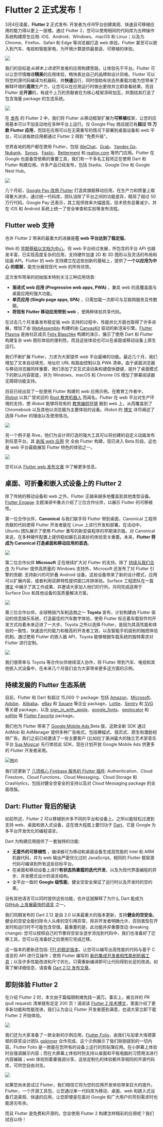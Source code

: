 # Flutter 2 正式发布！

3月4日凌晨，**Flutter 2** 正式发布: 开发者为*任何*平台创建美观、快速且可移植应用的能力得以更上一层楼。通过 Flutter 2，您可以使用相同的代码库为五种操作系统构建原生应用: iOS、Android、Windows、macOS 和 Linux；以及为 Chrome、Firefox、Safari 和 Edge 等浏览器打造 web 体验。Flutter 甚至可以嵌入到汽车、电视和智能家电，为环境计算提供最普适、可移植的体验。

![](https://devrel.andfun.cn/devrel/posts/2021/03/0939e5e734a5c.png)

我们的目标是*从根本上改变*开发者的应用构建思路，让体验先于平台。Flutter 可以让您尽情雕琢**精美**的应用体验，畅快表达自己的品牌和设计风格。Flutter 可以将您的源代码编译为机器码，并**快速**运行，同时借助有状态热重载功能为您带来了解释环境的**高效**生产力，让您可以在应用运行时做出更改并立即查看结果。而且 Flutter 是**开源**的，有成千上万的贡献者在为核心框架添砖加瓦，并围绕其打造了包含海量 package 的生态系统。

![](https://devrel.andfun.cn/devrel/posts/2021/03/f090329f06af7.png)

在 [发布](https://flutter.dev/) 的 Flutter 2 中，我们将 Flutter 从移动框架扩展为**可移植**框架，让您的应用基本可以不加变动地在多种平台上运行。仅 Google Play 商店就已有**超过 15 万款 Flutter 应用**，而现在应用可以在无需重写的情况下部署到桌面设备和 web 平台，可以说每款应用都通过 Flutter 2 得到 "免费升级"。

世界各地的用户都在使用 Flutter，包括 [WeChat](https://apps.apple.com/us/app/wechat/id414478124)、[Grab](https://play.google.com/store/apps/details?id=com.grabtaxi.passenger)、[Yandex Go](https://play.google.com/store/apps/details?id=ru.yandex.taxi)、[Nubank](https://play.google.com/store/apps/details?id=com.nu.production)、[Sonos](https://apps.apple.com/us/app/sonos/id1488977981)、[Fastic](https://apps.apple.com/us/app/fastic-fasting-app/id1459260306)、[Betterment](https://play.google.com/store/apps/details?id=com.betterment) 和 [realtor.com](https://apps.apple.com/US/app/id336698281?mt=8) 等热门应用。Flutter 在 Google 也是备受依赖的重要工具，我们有一千多名工程师正在使用 Dart 和 Flutter 构建应用。许多产品已经发布，包括 Stadia、Google One 和 Google Nest Hub。

![](https://devrel.andfun.cn/devrel/posts/2021/03/458afcd4aaecf.png)

几个月前，[Google Pay 改用 Flutter](https://mp.weixin.qq.com/s/2y3dWbA4uZbwfTx_bOGdSQ) 打造其旗舰移动应用，在生产力和质量上取得重大进步。通过统一代码库，团队消除了平台之间的功能差异，精简了超过 50 万行代码。Google Pay 还表示，其工程师效率大幅提高，技术债务显著减少，并在 iOS 和 Android 系统上统一了安全审查和实验等发布流程。

## **Flutter web 支持**

也许 Flutter 2 带来的最重大的进展是**在 web 平台达到了稳定版**。

Web 的 [早期基础以文档为中心](https://tools.ietf.org/html/rfc1866)。但 web 平台经过发展，所包含的平台 API 也越发丰富，已实现高度复杂的应用，支持硬件加速 2D 和 3D 图形以及灵活的布局和绘画 API。Flutter 的 web 支持建立在这些创新的基础上，提供了**一个以应用为中心** **的框架**，能充分展现现代 web 的所有优势。

这次发布带来的初始版本特别关注三种应用场景:

* **渐进式 web 应用 (Progressive web apps, PWA)** ，兼具 web 的高覆盖面与桌面应用的强大功能。
* **单页应用 (Single page apps, SPA)** ，只需加载一次即可与互联网服务互传数据。
* **将现有 Flutter 移动应用带到 web** ，使两种体验共享代码。

在过去几个月准备发布稳定版 web 支持的过程中，性能优化方面也取得了许多进展，增加了由 [WebAssembly](https://webassembly.org/) 构建的由 [CanvasKit](https://skia.org/user/modules/canvaskit) 驱动的新渲染引擎。[Flutter Plasma](https://flutterplasma.dev) 是由社区成员 [Felix Blaschke](https://felixblaschke.medium.com/) 构建的演示，展示了使用 Dart 和 Flutter 构建复杂 web 图形体验的便利性，而且这些体验也可以在桌面或移动设备上原生运行。

我们不断扩展 Flutter，力求为大家提供 web 平台最棒的功能。最近几个月，我们增加了文本自动填充、地址栏 URL 和路由控制以及 PWA 清单。由于桌面浏览器与移动浏览器同样重要，我们添加了交互式滚动条和键盘快捷键，提升了桌面模式下的默认内容密度，并为 Windows、macOS 和 Chrome OS 增加了屏幕阅读器无障碍功能支持。

目前已经出现了一批使用 Flutter 构建的 web 应用示例。在教育工作者中，[iRobot](https://www.irobot.com/) 以其广受欢迎的 [Root 教育机器人](https://www.irobot.com/Root) 而闻名。Flutter 在 web 平台对生产环境的支持，使 iRobot 能够将现有的 [教育编程环境](https://edu.irobot.com/what-we-offer/irobot-coding) 搬到 web 上，从而覆盖到了 Chromebook 以及其他以浏览器为主要体验的设备。iRobot 的 [博文](https://edu.irobot.com/the-latest/building-a-coding-experience-for-all) 详尽阐述了选择 Flutter 的理由以及使用情况。

![](https://devrel.andfun.cn/devrel/posts/2021/03/3bbba28798746.png)

另一个例子是 Rive，他们为设计师打造的强大工具可以将创建的自定义动画发布到任意平台。其 [新版 web 应用](https://rive.app/) 完 全由 Flutter 构建，现已进入 Beta 阶段，这也是 web 平台最能展现 Flutter 特色的体验之一。

![](https://devrel.andfun.cn/devrel/posts/2021/03/384a963e53119.png)

您可以从 [Flutter web 发布文章](https://medium.com/flutter/web-post-d6b84e83b425) 中了解更多信息。

## **桌面、可折叠和嵌入式设备上的 Flutter 2**

除了传统的移动设备和 web 之外，Flutter 正越来越多地覆盖到其他类型设备。[Flutter Engage](https://zhuanlan.zhihu.com/p/355036482) 主题演讲中重点介绍了三位合作伙伴，以展示 Flutter 的可移植性。

第一位合作伙伴，**Canonical** 与我们联手将 Flutter 带到桌面，Canonical 工程师贡献的代码使得 Flutter 开发者能在 Linux 上进行开发和部署。在活动中，Ubuntu 团队展示了使用 Flutter 重写的新安装程序的早期演示版。对 Canonical 来说，在多种硬件配置上提供稳如磐石且美妙的体验至关重要。未来，**Flutter 将成为 Canonical 打造桌面和移动应用的首选**。

![](https://devrel.andfun.cn/devrel/posts/2021/03/74e068704f2a5.png)

第二位合作伙伴 **Microsoft** 正在继续扩大对 Flutter 的支持。除了 [持续与我们合作](https://github.com/flutter/flutter/issues/14967#issuecomment-787678757) 为 Flutter 提供高质量的 Windows 支持外，Microsoft 还发布了对 Flutter 引擎的贡献: 支持新兴的可折叠 Android 设备。这些设备带来了新的设计模式，应用可以扩展内容，或者利用双屏特性提供窗口并排体验。Surface 工程团队在一篇 [博文](https://devblogs.microsoft.com/surface-duo/flutter-dual-screen-foldable/) 中展示了其工作成果，并邀请大家加入他们的行列，共同完成适用于 Surface Duo 和其他设备的高质量解决方案。

![](https://devrel.andfun.cn/devrel/posts/2021/03/781360ee27de7.png)

第三位合作伙伴，全球畅销汽车制造商之一 **Toyota** 宣布，计划构建由 Flutter 驱动的信息娱乐系统，打造最佳的汽车数字体验。使用 Flutter 标志着车载软件的开发方式向着未来迈进了一大步。Toyota 之所以选择 Flutter，是因为其高性能和体验的一致性，快速迭代的能力和极高的开发者工效，以及智能手机级别的触控体验机制。通过使用 Flutter 的嵌入器 API，Toyota 能够根据车载系统的独特需求对 Flutter 进行定制。

![](https://devrel.andfun.cn/devrel/posts/2021/03/8f5850ecec2bd.png)

我们很荣幸与 Toyota 等合作伙伴继续深入协作，将 Flutter 带到汽车、电视和其他嵌入式设备中，在未来几个月我们会为大家带来更多这方面的示例。

## **持续发展的 Flutter 生态系统**

目前，Flutter 和 Dart 有超过 15,000 个 package: 包括 [Amazon](https://pub.flutter-io.cn/publishers/aws-amplify.com/packages)、[Microsoft](https://pub.flutter-io.cn/publishers/microsoft.com/packages)、[Adobe](https://pub.flutter-io.cn/publishers/adobe.com/packages)、[Alibaba](https://pub.flutter-io.cn/publishers/community.opensource.alibaba.com/packages)、[eBay](https://pub.flutter-io.cn/publishers/ebay.com/packages) 和 [Square](https://pub.flutter-io.cn/packages/square_in_app_payments) 等企业 package，[Lottie](https://pub.flutter-io.cn/packages/lottie)、[Sentry](https://pub.flutter-io.cn/packages/sentry_flutter) 和 [SVG](https://pub.flutter-io.cn/packages/flutter_svg) 等关键 package，以及 [sign_in_with_apple](https://pub.flutter-io.cn/packages/sign_in_with_apple)、[google_fonts](https://pub.flutter-io.cn/packages/google_fonts)、[geolocator](https://pub.flutter-io.cn/packages/geolocator) 和 [sqflite](https://pub.flutter-io.cn/packages/sqflite) 等 [Flutter Favorite](https://flutter.cn/docs/development/packages-and-plugins/favorites) package。

我们也为 Flutter 带来了 [Google Mobile Ads ](https://pub.dev/packages/google_mobile_ads) Beta 版，这款全新 SDK 通过 AdMob 和 AdManager 提供多种广告格式，包括横幅式、插页式、原生和激励视频广告。我们之前已经邀请了一些主要客户 (比如拉丁美洲最大的独立艺术家音乐平台 [Sua Música](https://www.suamusica.com.br/)) 先行体验此 SDK，现在计划开放 Google Mobile Ads 供更多的 Flutter 开发者采用。

![图片](https://devrel.andfun.cn/devrel/posts/2021/03/59e21f0feea5d.png)

我们还更新了 [几项核心 Firebase 服务的 Flutter 插件](https://firebase.flutter.dev/): Authentication、Cloud Firestore、Cloud Functions、Cloud Messaging、Cloud Storage 和 Crashlytics，包括对健全空安全的支持以及对 Cloud Messaging package 的全面改版。

## **Dart: Flutter 背后的秘诀**

如前所述，Flutter 2 可以移植到许多不同的平台和设备上。之所以能轻松过渡到支持 web、桌面和嵌入式设备，这在很大程度上要归功于 [Dart](https://dart.cn)，它是 Google 为多平台开发优化的编程语言。

Dart 为构建应用提供了一套独特的功能:

* **无意外的可移植性** ，编译器可为移动和桌面设备生成高性能的 Intel 和 ARM 机器代码，并为 web 输出严密优化过的 JavaScript。相同的 Flutter 框架源代码可编译到所有这些目标平台。
* 在桌面和移动设备上进行**有状态热重载的迭代开发**，以及为现代界面编程的异步、并发模式设计的语言结构。
* 全平台一致的 **Google 级性能**，健全空安全保证了运行时以及开发时的空约束。

没有其他语言可以同时提供这些功能，也许这就解释了为什么 Dart 能成为 [GitHub 上发展最快的语言](https://madnight.github.io/githut/#/pull_requests/2020/4) 之一。

我们同期发布的 Dart 2.12 是自 2.0 以来最重大的版本更新，支持**健全的空安全**。健全的空安全能扫除令人头疼的空引用异常，除非开发者明确允许，否则类型在开发时和运行时不可能包含空值。最重要的是，此功能并非重要改动 (breaking change): 您可以按照自己的节奏将空安全逐步添加到代码中，我们也准备好了迁移工具，您可以在准备好之后使用它完成迁移。

这一版本的更新还包括: [FFI 的稳定版本](https://dart.cn/guides/libraries/c-interop)，让您可以编写出高性能的代码与基于 C 语言的 API 进行互操作；使用 Flutter 编写的 [新的集成开发者和性能剖析器工具](https://flutter.cn/docs/development/tools/devtools/overview)；以及许多性能改进和尺寸优化，只需重新编译即可让代码得到长足的改进。如需了解详细信息，请查看 [Dart 2.12 发布文章](https://medium.com/dartlang/announcing-dart-2-12-499a6e689c87)。

## **即刻体验 Flutter 2**

在介绍 Flutter 2 时，本文由于篇幅限制难免挂一漏万。事实上，被合并的 PR (pull request) 清单就有足足 200 页！请阅读 [Flutter 2 技术博文](https://medium.com/@csells_18027/fe8e95ecc65)，里面介绍了更多新功能和性能改进，我们认为会让 Flutter 开发者感到满意，也请大家立即下载 Flutter 2 开始体验。

![](https://devrel.andfun.cn/devrel/posts/2021/03/46794d1264d83.png)

我们还为大家准备了一款全新的示例应用，[Flutter Folio](https://flutterfolio.com)，由我们与加拿大埃德蒙顿的获奖设计团队 [gskinner](https://gskinner.com/) 合作完成，这个示例展示了我们刚刚提到的一切内容。Flutter Folio 是一款能在您所有的设备上运行的剪贴簿应用。在小屏幕上体验时会强调展示内容；而在大屏幕上体验时则支持以桌面和平板电脑的习惯用法进行内容编辑；web 体验则着重强调分享。这些定制化的体验都共享相同的开源代码库，可供您自由浏览。

![](https://devrel.andfun.cn/devrel/posts/2021/03/7ef1cc3624d4e.png)

如果您尚未尝试过 Flutter，我们相信它将为您的应用开发体验带来巨大的提升。Flutter，一个开源工具包，让您通过单一代码库为移动、桌面、web 和嵌入式设备打造美观、快速的应用，让您即便是在面对 Google 和广大用户的苛刻需求时也能游刃有余。

而且 Flutter 是免费和开源的。您会使用 Flutter 2 构建怎样精彩的应用呢？我们拭目以待！